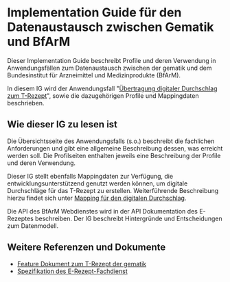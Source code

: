 # Implementation Guide für den Datenaustausch zwischen Gematik und BfArM

Dieser Implementation Guide beschreibt Profile und deren Verwendung in Anwendungsfällen zum Datenaustausch zwischen der gematik und dem Bundesinstitut für Arzneimittel und Medizinprodukte (BfArM).

In diesem IG wird der Anwendungsfall "[Übertragung digitaler Durchschlag zum T-Rezept](./trezept.html)", sowie die dazugehörigen Profile und Mappingdaten beschrieben.

## Wie dieser IG zu lesen ist

Die Übersichtsseite des Anwendungsfalls (s.o.) beschreibt die fachlichen Anforderungen und gibt eine allgemeine Beschreibung dessen, was erreicht werden soll. Die Profilseiten enthalten jeweils eine Beschreibung der Profile und deren Verwendung.

Dieser IG stellt ebenfalls Mappingdaten zur Verfügung, die entwicklungsunterstützend genutzt werden können, um digitale Durchschläge für das T-Rezept zu erstellen. Weiterführende Beschreibung hierzu findet sich unter [Mapping für den digitalen Durchschlag](./t-mapping.html).

Die API des BfArM Webdienstes wird in der API Dokumentation des E-Rezeptes beschreiben. Der IG beschreibt Hintergründe und Entscheidungen zum Datenmodell.

## Weitere Referenzen und Dokumente

- [Feature Dokument zum T-Rezept der gematik](https://gemspec.gematik.de/docs/gemF/gemF_eRp_T-Rezept/latest/)
- [Spezifikation des E-Rezept-Fachdienst](https://gemspec.gematik.de/docs/gemSpec/gemSpec_FD_eRp/latest/)

